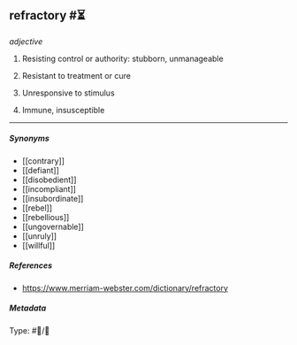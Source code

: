 
## refractory  #⏳ 

_adjective_

1. Resisting control or authority: stubborn, unmanageable 

2. Resistant to treatment or cure

3. Unresponsive to stimulus

4. Immune, insusceptible

___

##### Synonyms

-   [[contrary]]
-   [[defiant]]
-   [[disobedient]]
-   [[incompliant]]
-   [[insubordinate]]
-   [[rebel]]
-   [[rebellious]]
-   [[ungovernable]]
-   [[unruly]]
-   [[willful]]

##### References 

- https://www.merriam-webster.com/dictionary/refractory

##### Metadata

Type: #💬/💬 
